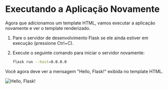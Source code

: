 # Executando a Aplicação Novamente

Agora que adicionamos um template HTML, vamos executar a aplicação novamente e ver o template renderizado.

1. Pare o servidor de desenvolvimento Flask se ele ainda estiver em execução (pressione Ctrl+C).

2. Execute o seguinte comando para iniciar o servidor novamente:

   ```bash
   flask run --host=0.0.0.0
   ```

Você agora deve ver a mensagem "Hello, Flask!" exibida no template HTML.

![Hello, Flask!](../assets/hello-flask.png)
